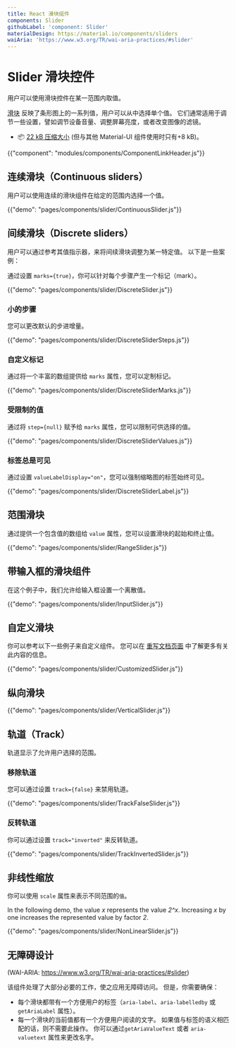 ```yaml
---
title: React 滑块组件
components: Slider
githubLabel: 'component: Slider'
materialDesign: https://material.io/components/sliders
waiAria: 'https://www.w3.org/TR/wai-aria-practices/#slider'
---
```


# Slider 滑块控件

<p class="description">用户可以使用滑块控件在某一范围内取值。</p>

[滑块](https://material.io/design/components/sliders.html) 反映了条形图上的一系列值，用户可以从中选择单个值。 它们通常适用于调节一些设置，譬如调节设备音量、调整屏幕亮度，或者改变图像的滤镜。

- 📦 [22 kB 压缩大小](/size-snapshot) (但与其他 Material-UI 组件使用时只有+8 kB)。

{{"component": "modules/components/ComponentLinkHeader.js"}}

## 连续滑块（Continuous sliders）

用户可以使用连续的滑块组件在给定的范围内选择一个值。

{{"demo": "pages/components/slider/ContinuousSlider.js"}}

## 间续滑块（Discrete sliders）

用户可以通过参考其值指示器，来将间续滑块调整为某一特定值。 以下是一些案例：

通过设置 `marks={true}`，你可以针对每个步骤产生一个标记（mark）。

{{"demo": "pages/components/slider/DiscreteSlider.js"}}

### 小的步骤

您可以更改默认的步进增量。

{{"demo": "pages/components/slider/DiscreteSliderSteps.js"}}

### 自定义标记

通过将一个丰富的数组提供给 `marks` 属性，您可以定制标记。

{{"demo": "pages/components/slider/DiscreteSliderMarks.js"}}

### 受限制的值

通过将 `step={null}` 赋予给 `marks` 属性，您可以限制可供选择的值。

{{"demo": "pages/components/slider/DiscreteSliderValues.js"}}

### 标签总是可见

通过设置 `valueLabelDisplay="on"`，您可以强制缩略图的标签始终可见。

{{"demo": "pages/components/slider/DiscreteSliderLabel.js"}}

## 范围滑块

通过提供一个包含值的数组给 `value` 属性，您可以设置滑块的起始和终止值。

{{"demo": "pages/components/slider/RangeSlider.js"}}

## 带输入框的滑块组件

在这个例子中，我们允许给输入框设置一个离散值。

{{"demo": "pages/components/slider/InputSlider.js"}}

## 自定义滑块

你可以参考以下一些例子来自定义组件。 您可以在 [重写文档页面](/customization/components/) 中了解更多有关此内容的信息。

{{"demo": "pages/components/slider/CustomizedSlider.js"}}

## 纵向滑块

{{"demo": "pages/components/slider/VerticalSlider.js"}}

## 轨道（Track）

轨道显示了允许用户选择的范围。

### 移除轨道

您可以通过设置 `track={false}` 来禁用轨道。

{{"demo": "pages/components/slider/TrackFalseSlider.js"}}

### 反转轨道

你可以通过设置 `track="inverted"` 来反转轨道。

{{"demo": "pages/components/slider/TrackInvertedSlider.js"}}

## 非线性缩放

你可以使用 `scale` 属性来表示不同范围的`值`。

In the following demo, the value _x_ represents the value _2^x_. Increasing _x_ by one increases the represented value by factor _2_.

{{"demo": "pages/components/slider/NonLinearSlider.js"}}

## 无障碍设计

(WAI-ARIA: https://www.w3.org/TR/wai-aria-practices/#slider)

该组件处理了大部分必要的工作，使之应用无障碍访问。 但是，你需要确保：

- 每个滑块都带有一个方便用户的标签（`aria-label`、`aria-labelledby` 或 `getAriaLabel` 属性）。
- 每一个滑块的当前值都有一个方便用户阅读的文字。 如果值与标签的语义相匹配的话，则不需要此操作。 你可以通过`getAriaValueText` 或者 `aria-valuetext` 属性来更改名字。

